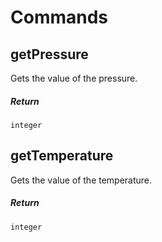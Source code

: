 # Commands

## getPressure

Gets the value of the pressure.

##### Return

`integer`

## getTemperature

Gets the value of the temperature.

##### Return

`integer`